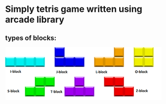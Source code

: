 # Simply tetris game written using arcade library
## types of blocks:
![Blocks](https://raw.githubusercontent.com/stanik120/Tetris/master/blocks.png?token=AAMAEL2V34GVZLUDDJKZUZDAGTICU)